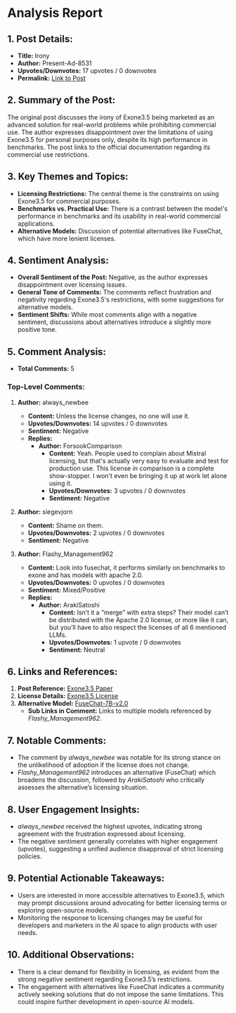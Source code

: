 # Analysis Report

## 1. Post Details:
- **Title:** Irony
- **Author:** Present-Ad-8531
- **Upvotes/Downvotes:** 17 upvotes / 0 downvotes
- **Permalink:** [Link to Post](https://www.reddit.com/r/LocalLLaMA/comments/1hge0uk/irony/)

## 2. Summary of the Post:
The original post discusses the irony of Exone3.5 being marketed as an advanced solution for real-world problems while prohibiting commercial use. The author expresses disappointment over the limitations of using Exone3.5 for personal purposes only, despite its high performance in benchmarks. The post links to the official documentation regarding its commercial use restrictions.

## 3. Key Themes and Topics:
- **Licensing Restrictions:** The central theme is the constraints on using Exone3.5 for commercial purposes.
- **Benchmarks vs. Practical Use:** There is a contrast between the model's performance in benchmarks and its usability in real-world commercial applications.
- **Alternative Models:** Discussion of potential alternatives like FuseChat, which have more lenient licenses.

## 4. Sentiment Analysis:
- **Overall Sentiment of the Post:** Negative, as the author expresses disappointment over licensing issues.
- **General Tone of Comments:** The comments reflect frustration and negativity regarding Exone3.5's restrictions, with some suggestions for alternative models.
- **Sentiment Shifts:** While most comments align with a negative sentiment, discussions about alternatives introduce a slightly more positive tone.

## 5. Comment Analysis:
- **Total Comments:** 5

### Top-Level Comments:
1. **Author:** always_newbee
   - **Content:** Unless the license changes, no one will use it.
   - **Upvotes/Downvotes:** 14 upvotes / 0 downvotes
   - **Sentiment:** Negative
   - **Replies:**
     - **Author:** ForsookComparison
       - **Content:** Yeah. People used to complain about Mistral licensing, but that's actually very easy to evaluate and test for production use. This license in comparison is a complete show-stopper. I won't even be bringing it up at work let alone using it.
       - **Upvotes/Downvotes:** 3 upvotes / 0 downvotes
       - **Sentiment:** Negative

2. **Author:** siegevjorn
   - **Content:** Shame on them.
   - **Upvotes/Downvotes:** 2 upvotes / 0 downvotes
   - **Sentiment:** Negative

3. **Author:** Flashy_Management962
   - **Content:** Look into fusechat, it performs similarly on benchmarks to exone and has models with apache 2.0.
   - **Upvotes/Downvotes:** 0 upvotes / 0 downvotes
   - **Sentiment:** Mixed/Positive
   - **Replies:**
     - **Author:** ArakiSatoshi
       - **Content:** Isn’t it a “merge” with extra steps? Their model can’t be distributed with the Apache 2.0 license, or more like it can, but you’ll have to also respect the licenses of all 6 mentioned LLMs.
       - **Upvotes/Downvotes:** 1 upvote / 0 downvotes
       - **Sentiment:** Neutral

## 6. Links and References:
1. **Post Reference:** [Exone3.5 Paper](https://huggingface.co/papers/2412.04862)
2. **License Details:** [Exone3.5 License](https://huggingface.co/LGAI-EXAONE/EXAONE-3.5-7.8B-Instruct/blob/main/LICENSE#:~:text=Commercial%20Use%3A%20The,any%20commercial%20purposes)
3. **Alternative Model:** [FuseChat-7B-v2.0](https://huggingface.co/FuseAI/FuseChat-7B-v2.0)
   - **Sub Links in Comment:** Links to multiple models referenced by *Flashy_Management962*.

## 7. Notable Comments:
- The comment by *always_newbee* was notable for its strong stance on the unlikelihood of adoption if the license does not change.
- *Flashy_Management962* introduces an alternative (FuseChat) which broadens the discussion, followed by *ArakiSatoshi* who critically assesses the alternative’s licensing situation.

## 8. User Engagement Insights:
- *always_newbee* received the highest upvotes, indicating strong agreement with the frustration expressed about licensing.
- The negative sentiment generally correlates with higher engagement (upvotes), suggesting a unified audience disapproval of strict licensing policies.

## 9. Potential Actionable Takeaways:
- Users are interested in more accessible alternatives to Exone3.5, which may prompt discussions around advocating for better licensing terms or exploring open-source models.
- Monitoring the response to licensing changes may be useful for developers and marketers in the AI space to align products with user needs.

## 10. Additional Observations:
- There is a clear demand for flexibility in licensing, as evident from the strong negative sentiment regarding Exone3.5’s restrictions.
- The engagement with alternatives like FuseChat indicates a community actively seeking solutions that do not impose the same limitations. This could inspire further development in open-source AI models.